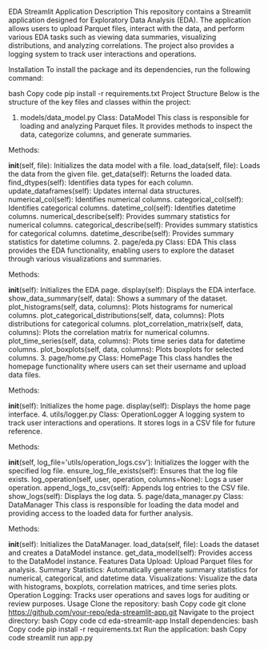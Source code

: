 EDA Streamlit Application
Description
This repository contains a Streamlit application designed for Exploratory Data Analysis (EDA). The application allows users to upload Parquet files, interact with the data, and perform various EDA tasks such as viewing data summaries, visualizing distributions, and analyzing correlations. The project also provides a logging system to track user interactions and operations.

Installation
To install the package and its dependencies, run the following command:

bash
Copy code
pip install -r requirements.txt
Project Structure
Below is the structure of the key files and classes within the project:

1. models/data_model.py
Class: DataModel
This class is responsible for loading and analyzing Parquet files. It provides methods to inspect the data, categorize columns, and generate summaries.

Methods:

__init__(self, file): Initializes the data model with a file.
load_data(self, file): Loads the data from the given file.
get_data(self): Returns the loaded data.
find_dtypes(self): Identifies data types for each column.
update_dataframes(self): Updates internal data structures.
numerical_col(self): Identifies numerical columns.
categorical_col(self): Identifies categorical columns.
datetime_col(self): Identifies datetime columns.
numerical_describe(self): Provides summary statistics for numerical columns.
categorical_describe(self): Provides summary statistics for categorical columns.
datetime_describe(self): Provides summary statistics for datetime columns.
2. page/eda.py
Class: EDA
This class provides the EDA functionality, enabling users to explore the dataset through various visualizations and summaries.

Methods:

__init__(self): Initializes the EDA page.
display(self): Displays the EDA interface.
show_data_summary(self, data): Shows a summary of the dataset.
plot_histograms(self, data, columns): Plots histograms for numerical columns.
plot_categorical_distributions(self, data, columns): Plots distributions for categorical columns.
plot_correlation_matrix(self, data, columns): Plots the correlation matrix for numerical columns.
plot_time_series(self, data, columns): Plots time series data for datetime columns.
plot_boxplots(self, data, columns): Plots boxplots for selected columns.
3. page/home.py
Class: HomePage
This class handles the homepage functionality where users can set their username and upload data files.

Methods:

__init__(self): Initializes the home page.
display(self): Displays the home page interface.
4. utils/logger.py
Class: OperationLogger
A logging system to track user interactions and operations. It stores logs in a CSV file for future reference.

Methods:

__init__(self, log_file='utils/operation_logs.csv'): Initializes the logger with the specified log file.
ensure_log_file_exists(self): Ensures that the log file exists.
log_operation(self, user, operation, columns=None): Logs a user operation.
append_logs_to_csv(self): Appends log entries to the CSV file.
show_logs(self): Displays the log data.
5. page/data_manager.py
Class: DataManager
This class is responsible for loading the data model and providing access to the loaded data for further analysis.

Methods:

__init__(self): Initializes the DataManager.
load_data(self, file): Loads the dataset and creates a DataModel instance.
get_data_model(self): Provides access to the DataModel instance.
Features
Data Upload: Upload Parquet files for analysis.
Summary Statistics: Automatically generate summary statistics for numerical, categorical, and datetime data.
Visualizations: Visualize the data with histograms, boxplots, correlation matrices, and time series plots.
Operation Logging: Tracks user operations and saves logs for auditing or review purposes.
Usage
Clone the repository:
bash
Copy code
git clone https://github.com/your-repo/eda-streamlit-app.git
Navigate to the project directory:
bash
Copy code
cd eda-streamlit-app
Install dependencies:
bash
Copy code
pip install -r requirements.txt
Run the application:
bash
Copy code
streamlit run app.py
